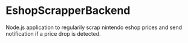 # EshopScrapperBackend

Node.js application to regularily scrap nintendo eshop prices and send notification if a price drop is detected.
